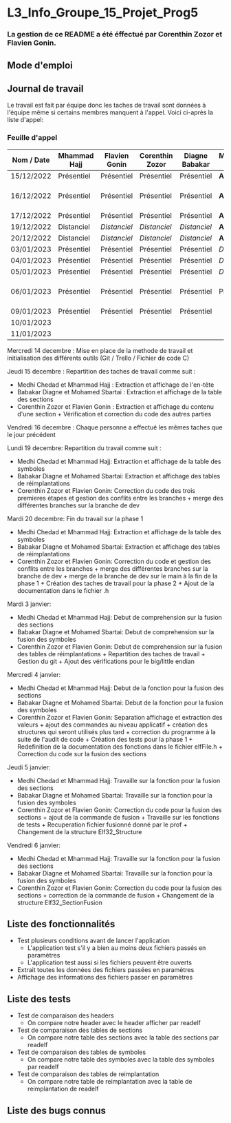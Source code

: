 # L3_Info_Groupe_15_Projet_Prog5

### La gestion de ce README a été éffectué par Corenthin Zozor et Flavien Gonin.

## Mode d'emploi


## Journal de travail

Le travail est fait par équipe donc les taches de travail sont données à l'équipe 
même si certains membres manquent à l'appel. Voici ci-après la liste d'appel:

### Feuille d'appel

| Nom / Date | Mhammad Hajj | Flavien Gonin | Corenthin Zozor | Diagne Babakar | Mohamed Sbartai  | Mehdi Chedad            |
|------------|--------------|---------------|-----------------|----------------|------------------|-------------------------|
| 15/12/2022 | Présentiel   | Présentiel    | Présentiel      | Présentiel     | **Absent**       | Présentiel              |
| 16/12/2022 | Présentiel   | Présentiel    | Présentiel      | Présentiel     | **Absent**       | **Absent** l'après-midi |
| 17/12/2022 | Présentiel   | Présentiel    | Présentiel      | Présentiel     | **Absent**       | Présentiel              |
| 19/12/2022 | Distanciel   | _Distanciel_  | _Distanciel_    | _Distanciel_   | **Absent**       | **Absent**              |
| 20/12/2022 | Distanciel   | _Distanciel_  | _Distanciel_    | _Distanciel_   | **Absent**       | **Absent**              |
| 03/01/2023 | Présentiel   | Présentiel    | Présentiel      | Présentiel     | _Distantiel_     | **Absent**              |
| 04/01/2023 | Présentiel   | Présentiel    | Présentiel      | Présentiel     | _Distantiel_     | **Absent**              |
| 05/01/2023 | Présentiel   | Présentiel    | Présentiel      | Présentiel     | _Distantiel_     | **Absent**              |
| 06/01/2023 | Présentiel   | Présentiel    | Présentiel      | Présentiel     | Présentiel       | Présentiel  pendant 1h  |
| 09/01/2023 | Présentiel   | Présentiel    | Présentiel      | Présentiel     |                  |                         |
| 10/01/2023 |              |               |                 |                |                  |                         |
| 11/01/2023 |              |               |                 |                |                  |                         |

Mercredi 14 decembre : Mise en place de la methode de travail et 
initialisation des différents outils (Git / Trello / Fichier de code C)

Jeudi 15 decembre : Repartition des taches de travail comme suit :

- Medhi Chedad et Mhammad Hajj : Extraction et affichage de l'en-tête
- Babakar Diagne et Mohamed Sbartai : Extraction et affichage de la table des sections
- Corenthin Zozor et Flavien Gonin : Extraction et affichage du contenu d'une section +
Vérification et correction du code des autres parties

Vendredi 16 decembre : Chaque personne a effectué les mêmes taches 
que le jour précédent

Lundi 19 decembre: Repartition du travail comme suit :

- Medhi Chedad et Mhammad Hajj: Extraction et affichage de la table des symboles
- Babakar Diagne et Mohamed Sbartai: Extraction et affichage des tables de 
réimplantations
- Corenthin Zozor et Flavien Gonin: Correction du code des trois premieres étapes
et gestion des conflits entre les branches + merge des différentes branches sur la 
branche de dev

Mardi 20 decembre: Fin du travail sur la phase 1

- Medhi Chedad et Mhammad Hajj: Extraction et affichage de la table des symboles
- Babakar Diagne et Mohamed Sbartai: Extraction et affichage des tables de
réimplantations
- Corenthin Zozor et Flavien Gonin: Correction du code et gestion des conflits 
entre les branches + merge des différentes branches sur la branche de dev + merge de 
la branche de dev sur le main à la fin de la phase 1 + Création des taches de travail
pour la phase 2 + Ajout de la documentation dans le fichier .h

Mardi 3 janvier:

- Medhi Chedad et Mhammad Hajj: Debut de comprehension sur la fusion des sections
- Babakar Diagne et Mohamed Sbartai: Debut de comprehension sur la fusion des symboles
- Corenthin Zozor et Flavien Gonin: Debut de comprehension sur la fusion des tables
de réimplantations + Repartition des taches de travail + Gestion du git + Ajout des 
vérifications pour le big/little endian

Mercredi 4 janvier:

- Medhi Chedad et Mhammad Hajj: Debut de la fonction pour la fusion des sections
- Babakar Diagne et Mohamed Sbartai: Debut de la fonction pour la fusion des symboles
- Corenthin Zozor et Flavien Gonin: Separation affichage et extraction des valeurs + ajout
des commandes au niveau applicatif + création des structures qui seront utilisés plus tard + 
correction du programme à la suite de l'audit de code + Création des tests pour la phase 1 + 
Redefinition de la documentation des fonctions dans le fichier elfFile.h + Correction du code 
sur la fusion des sections

Jeudi 5 janvier:

- Medhi Chedad et Mhammad Hajj: Travaille sur la fonction pour la fusion des sections
- Babakar Diagne et Mohamed Sbartai: Travaille sur la fonction pour la fusion des symboles
- Corenthin Zozor et Flavien Gonin: Correction du code pour la fusion des sections + ajout de 
la commande de fusion + Travaille sur les fonctions de tests + Recuperation fichier fusionné
donné par le prof + Changement de la structure Elf32_Structure

Vendredi 6 janvier:

- Medhi Chedad et Mhammad Hajj: Travaille sur la fonction pour la fusion des sections
- Babakar Diagne et Mohamed Sbartai: Travaille sur la fonction pour la fusion des symboles
- Corenthin Zozor et Flavien Gonin: Correction du code pour la fusion des sections + correction
de la commande de fusion + Changement de la structure Elf32_SectionFusion

## Liste des fonctionnalités

- Test plusieurs conditions avant de lancer l'application
  - L'application test s'il y a bien au moins deux fichiers passés en paramètres
  - L'application test aussi si les fichiers peuvent être ouverts
- Extrait toutes les données des fichiers passées en paramètres
- Affichage des informations des fichiers passer en paramètres

## Liste des tests

- Test de comparaison des headers 
  - On compare notre header avec le header afficher par readelf
- Test de comparaison des tables de sections
  - On compare notre table des sections avec la table des sections par readelf
- Test de comparaison des tables de symboles
  - On compare notre table des symboles avec la table des symboles par readelf
- Test de comparaison des tables de reimplantation
  - On compare notre table de reimplantation avec la table de reimplantation de readelf

## Liste des bugs connus


